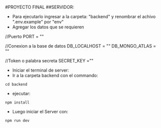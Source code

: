 #PROYECTO FINAL
##SERVIDOR:
- Para ejecutarlo ingresar a la carpeta: "backend" y renombrar
el achivo ".env.example" por "env"
- Agregar los datos que se requieren

//Puerto
PORT = ""

//Conexion a la base de datos
DB_LOCALHOST = ""
DB_MONGO_ATLAS = ""

//Token o palabra secreta
SECRET_KEY =""

- Iniciar el terminal de server:
- Ir a la carpeta backend con el commando:
```
cd backend
```
- ejecutar: 
```
npm install
```
- Luego iniciar el Server con:

```
npm run dev
```

